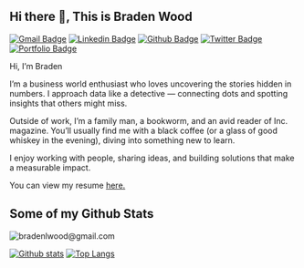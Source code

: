 ## Hi there 👋, This is Braden Wood
[![Gmail Badge](https://img.shields.io/badge/-bradenlwood@gmail.com-c14438?style=flat&logo=Gmail&logoColor=white&link=mailto:bradenlwood@gmail.com)](mailto:bradenlwood@gmail.com) 
[![Linkedin Badge](https://img.shields.io/badge/-bradenlwood@gmail.com-0072b1?style=flat&logo=Linkedin&logoColor=white&link=https://www.linkedin.com/in/bradenlwood@gmail.com/)](https://www.linkedin.com/in/bradenlwood@gmail.com/) [![Github Badge](https://img.shields.io/badge/-bradenlwood@gmail.com-grey?style=flat&logo=github&logoColor=white&link=https://github.com/bradenlwood@gmail.com/)](https://www.github.com/bradenlwood@gmail.com/) [![Twitter Badge](https://img.shields.io/badge/-bradenlwood@gmail.com-00acee?style=flat&logo=twitter&logoColor=white&link=https://twitter.com/bradenlwood@gmail.com/)](https://www.twitter.com/bradenlwood@gmail.com/) [![Portfolio Badge](https://img.shields.io/badge/portfolio-web-blue?style=flat&link=bradenlwood@gmail.com/)](bradenlwood@gmail.com/) <p align='left'>Hi, I’m Braden

I’m a business world enthusiast who loves uncovering the stories hidden in numbers. I approach data like a detective — connecting dots and spotting insights that others might miss.

Outside of work, I’m a family man, a bookworm, and an avid reader of Inc. magazine. You’ll usually find me with a black coffee (or a glass of good whiskey in the evening), diving into something new to learn.

I enjoy working with people, sharing ideas, and building solutions that make a measurable impact.</p><p align='left'> You can view my resume <a href='bradenlwood@gmail.com ' target=_blank><u>here</u>.</a></p>
## Some of my Github Stats
<p align=left> <img src=https://komarev.com/ghpvc/?username=bradenlwood@gmail.com alt=bradenlwood@gmail.com /> </p>

[![Github stats](https://github-readme-stats.vercel.app/api?username=bradenlwood@gmail.com&show_icons=true&include_all_commits=true)](https://github.com/bradenlwood@gmail.com/github-readme-stats)
[![Top Langs](https://github-readme-stats.vercel.app/api/top-langs/?username=bradenlwood@gmail.com&layout=compact)](https://github.com/bradenlwood@gmail.com/github-readme-stats)
